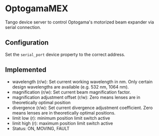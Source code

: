 # OptogamaMEX

Tango device server to control Optogama's motorized beam expander via serial connection.

## Configuration

Set the `serial_port` device property to the correct address.

## Implemented

* wavelength (r/w): Set current working wavelength in nm. Only certain design wavelengths are available (e.g. 532 nm, 1064 nm).
* magnification (r/w): Set current beam magnification factor.
* magnification adjustment offset (r/w): Zero means lenses are in theoretically optimal position
* divergence (r/w): Set current divergence adjustment coefficient. Zero means lenses are in theoretically optimal positions.
* limit low (r): minimum position limit switch active
* limit high (r): maximum position limit switch active
* Status: ON, MOVING, FAULT

